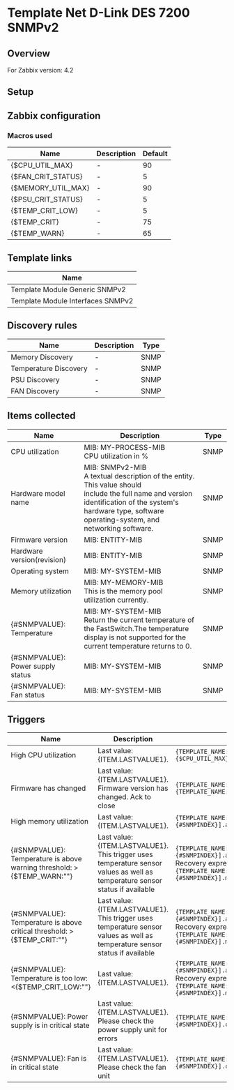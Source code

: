 
# Template Net D-Link DES 7200 SNMPv2

## Overview

For Zabbix version: 4.2  

## Setup


## Zabbix configuration


### Macros used

|Name|Description|Default|
|----|-----------|-------|
|{$CPU_UTIL_MAX}|-|90|
|{$FAN_CRIT_STATUS}|-|5|
|{$MEMORY_UTIL_MAX}|-|90|
|{$PSU_CRIT_STATUS}|-|5|
|{$TEMP_CRIT_LOW}|-|5|
|{$TEMP_CRIT}|-|75|
|{$TEMP_WARN}|-|65|

## Template links

|Name|
|----|
|Template Module Generic SNMPv2|
|Template Module Interfaces SNMPv2|

## Discovery rules

|Name|Description|Type|
|----|-----------|----|
|Memory Discovery|-|SNMP|
|Temperature Discovery|-|SNMP|
|PSU Discovery|-|SNMP|
|FAN Discovery|-|SNMP|

## Items collected

|Name|Description|Type|
|----|-----------|----|
|CPU utilization|MIB: MY-PROCESS-MIB</br>CPU utilization in %|SNMP|
|Hardware model name|MIB: SNMPv2-MIB</br>A textual description of the entity. This value should</br>include the full name and version identification of the system's hardware type, software operating-system, and</br>networking software.|SNMP|
|Firmware version|MIB: ENTITY-MIB</br>|SNMP|
|Hardware version(revision)|MIB: ENTITY-MIB</br>|SNMP|
|Operating system|MIB: MY-SYSTEM-MIB</br>|SNMP|
|Memory utilization|MIB: MY-MEMORY-MIB</br>This is the memory pool utilization currently.|SNMP|
|{#SNMPVALUE}: Temperature|MIB: MY-SYSTEM-MIB</br>Return the current temperature of the FastSwitch.The temperature display is not supported for the current temperature returns to 0.|SNMP|
|{#SNMPVALUE}: Power supply status|MIB: MY-SYSTEM-MIB</br>|SNMP|
|{#SNMPVALUE}: Fan status|MIB: MY-SYSTEM-MIB</br>|SNMP|


## Triggers

|Name|Description|Expression|Severity|
|----|-----------|----|----|
|High CPU utilization|Last value: {ITEM.LASTVALUE1}.|`{TEMPLATE_NAME:system.cpu.util[myCPUUtilization5Min.0].avg(5m)}>{$CPU_UTIL_MAX}`|AVERAGE|
|Firmware has changed|Last value: {ITEM.LASTVALUE1}.</br>Firmware version has changed. Ack to close|`{TEMPLATE_NAME:system.hw.firmware.diff()}=1 and {TEMPLATE_NAME:system.hw.firmware.strlen()}>0`|INFO|
|High memory utilization|Last value: {ITEM.LASTVALUE1}.|`{TEMPLATE_NAME:vm.memory.pused[myMemoryPoolCurrentUtilization.{#SNMPINDEX}].avg(5m)}>{$MEMORY_UTIL_MAX}`|AVERAGE|
|{#SNMPVALUE}: Temperature is above warning threshold: >{$TEMP_WARN:""}|Last value: {ITEM.LASTVALUE1}.</br>This trigger uses temperature sensor values as well as temperature sensor status if available|`{TEMPLATE_NAME:sensor.temp.value[mySystemTemperatureCurrent.{#SNMPINDEX}].avg(5m)}>{$TEMP_WARN:""}`</br>Recovery expression: `{TEMPLATE_NAME:sensor.temp.value[mySystemTemperatureCurrent.{#SNMPINDEX}].max(5m)}<{$TEMP_WARN:""}-3`|WARNING|
|{#SNMPVALUE}: Temperature is above critical threshold: >{$TEMP_CRIT:""}|Last value: {ITEM.LASTVALUE1}.</br>This trigger uses temperature sensor values as well as temperature sensor status if available|`{TEMPLATE_NAME:sensor.temp.value[mySystemTemperatureCurrent.{#SNMPINDEX}].avg(5m)}>{$TEMP_CRIT:""}`</br>Recovery expression: `{TEMPLATE_NAME:sensor.temp.value[mySystemTemperatureCurrent.{#SNMPINDEX}].max(5m)}<{$TEMP_CRIT:""}-3`|HIGH|
|{#SNMPVALUE}: Temperature is too low: <{$TEMP_CRIT_LOW:""}|Last value: {ITEM.LASTVALUE1}.|`{TEMPLATE_NAME:sensor.temp.value[mySystemTemperatureCurrent.{#SNMPINDEX}].avg(5m)}<{$TEMP_CRIT_LOW:""}`</br>Recovery expression: `{TEMPLATE_NAME:sensor.temp.value[mySystemTemperatureCurrent.{#SNMPINDEX}].min(5m)}>{$TEMP_CRIT_LOW:""}+3`|AVERAGE|
|{#SNMPVALUE}: Power supply is in critical state|Last value: {ITEM.LASTVALUE1}.</br>Please check the power supply unit for errors|`{TEMPLATE_NAME:sensor.psu.status[mySystemElectricalSourceIsNormal.{#SNMPINDEX}].count(#1,{$PSU_CRIT_STATUS},eq)}=1`|AVERAGE|
|{#SNMPVALUE}: Fan is in critical state|Last value: {ITEM.LASTVALUE1}.</br>Please check the fan unit|`{TEMPLATE_NAME:sensor.fan.status[mySystemFanIsNormal.{#SNMPINDEX}].count(#1,{$FAN_CRIT_STATUS},eq)}=1`|AVERAGE|


